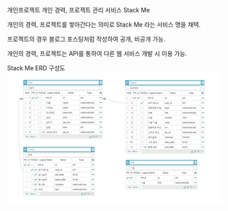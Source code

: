개인프로젝트
개인 경력, 프로젝트 관리 서비스 Stack Me

개인의 경력, 프로젝트를 쌓아간다는 의미로 Stack Me 라는 서비스 명을 채택.

프로젝트의 경우 블로그 포스팅처럼 작성하여 공개, 비공개 가능.

개인의 경력, 프로젝트는 API를 통하여 다른 웹 서비스 개발 시 이용 가능.

Stack Me ERD 구성도
![DB ERD](./gitimage/erd.png)